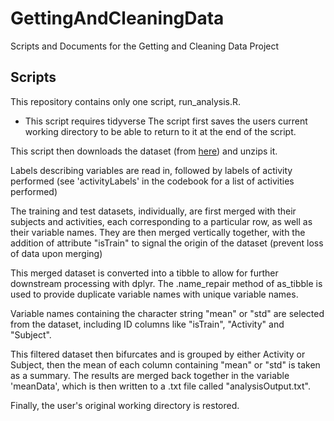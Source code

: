 # GettingAndCleaningData
Scripts and Documents for the Getting and Cleaning Data Project

## Scripts
This repository contains only one script, run_analysis.R.
* This script requires tidyverse
The script first saves the users current working directory to be able to return to it at the end of the script.

This script then downloads the dataset (from [here](https://d396qusza40orc.cloudfront.net/getdata%2Fprojectfiles%2FUCI%20HAR%20Dataset.zip)) and unzips it.

Labels describing variables are read in, followed by labels of activity performed (see 'activityLabels' in the codebook for a list of activities performed)

The training and test datasets, individually, are first merged with their subjects and activities, each corresponding to a particular row, as well as their variable names. They are then merged vertically together, with the addition of attribute "isTrain" to signal the origin of the dataset (prevent loss of data upon merging)

This merged dataset is converted into a tibble to allow for further downstream processing with dplyr. The .name_repair method of as_tibble is used to provide duplicate variable names with unique variable names.

Variable names containing the character string "mean" or "std" are selected from the dataset, including ID columns like "isTrain", "Activity" and "Subject".

This filtered dataset then bifurcates and is grouped by either Activity or Subject, then the mean of each column containing "mean" or "std" is taken as a summary. The results are merged back together in the variable 'meanData', which is then written to a .txt file called "analysisOutput.txt".

Finally, the user's original working directory is restored.
